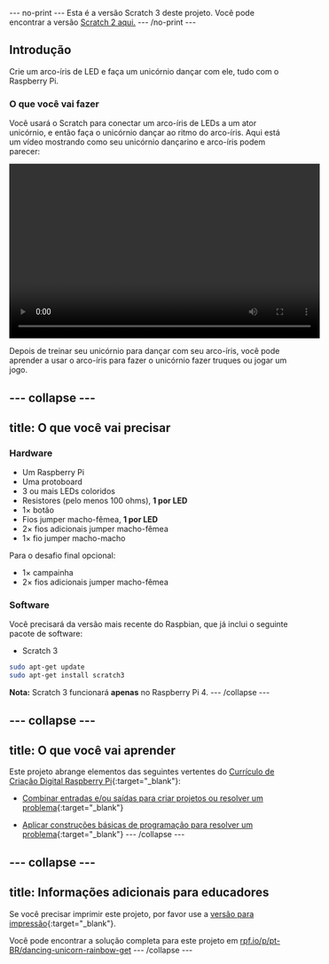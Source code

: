 --- no-print --- Esta é a versão Scratch 3 deste projeto. Você pode encontrar a versão [Scratch 2 aqui.](https://projects.raspberrypi.org/pt-BR/projects/dancing-unicorn-rainbow-scratch2) --- /no-print ---

## Introdução

Crie um arco-íris de LED e faça um unicórnio dançar com ele, tudo com o Raspberry Pi.

### O que você vai fazer

Você usará o Scratch para conectar um arco-íris de LEDs a um ator unicórnio, e então faça o unicórnio dançar ao ritmo do arco-íris. Aqui está um vídeo mostrando como seu unicórnio dançarino e arco-íris podem parecer:

<video width="560" height="315" controls> <source src="resources/Screencast.mp4" type="video/mp4"> O teu navegador não suporta a tag de vídeo, tente o FireFox ou o Chrome </video> 

Depois de treinar seu unicórnio para dançar com seu arco-íris, você pode aprender a usar o arco-íris para fazer o unicórnio fazer truques ou jogar um jogo.

--- collapse ---
---
title: O que você vai precisar
---

### Hardware

+ Um Raspberry Pi
+ Uma protoboard
+ 3 ou mais LEDs coloridos
+ Resistores (pelo menos 100 ohms), **1 por LED**
+ 1× botão
+ Fios jumper macho-fêmea, **1 por LED**
+ 2× fios adicionais jumper macho-fêmea
+ 1× fio jumper macho-macho

Para o desafio final opcional:

+ 1× campainha
+ 2× fios adicionais jumper macho-fêmea

### Software

Você precisará da versão mais recente do Raspbian, que já inclui o seguinte pacote de software:

+ Scratch 3

```bash
sudo apt-get update
sudo apt-get install scratch3
```

**Nota:** Scratch 3 funcionará **apenas** no Raspberry Pi 4. --- /collapse ---

--- collapse ---
---
title: O que você vai aprender
---

Este projeto abrange elementos das seguintes vertentes do [Currículo de Criação Digital Raspberry Pi](http://rpf.io/curriculum){:target="_blank"}:

+ [Combinar entradas e/ou saídas para criar projetos ou resolver um problema](https://curriculum.raspberrypi.org/physical-computing/builder/){:target="_blank"}

+ [Aplicar construções básicas de programação para resolver um problema](https://www.raspberrypi.org/curriculum/programming/builder){:target="_blank"} --- /collapse ---

--- collapse ---
---
title: Informações adicionais para educadores
---

Se você precisar imprimir este projeto, por favor use a [versão para impressão](https://projects.raspberrypi.org/pt-BR/projects/dancing-unicorn-rainbow/print){:target="_blank"}.

Você pode encontrar a solução completa para este projeto em [rpf.io/p/pt-BR/dancing-unicorn-rainbow-get](https://rpf.io/p/pt-BR/dancing-unicorn-rainbow-get) --- /collapse ---